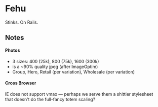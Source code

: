 # Fehu

Stinks. On Rails.


## Notes

#### Photos
*	3 sizes: 400 (25k), 800 (75k), 1600 (300k)
*	is a ~90% quality jpeg (after ImageOptim)
*	Group, Hero, Retail (per variation), Wholesale (per variation)


#### Cross Browser
IE does not support vmax — perhaps we serve them a shittier stylesheet that doesn't do the full-fancy totem scaling?

